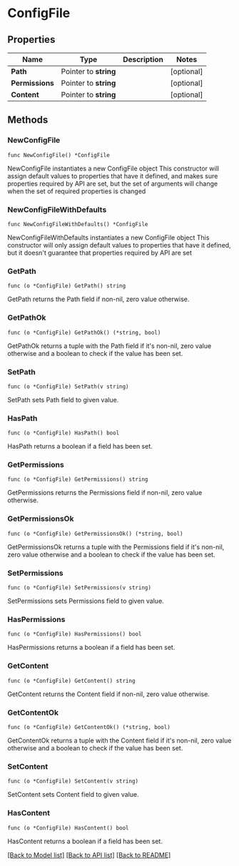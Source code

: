# ConfigFile

## Properties

Name | Type | Description | Notes
------------ | ------------- | ------------- | -------------
**Path** | Pointer to **string** |  | [optional] 
**Permissions** | Pointer to **string** |  | [optional] 
**Content** | Pointer to **string** |  | [optional] 

## Methods

### NewConfigFile

`func NewConfigFile() *ConfigFile`

NewConfigFile instantiates a new ConfigFile object
This constructor will assign default values to properties that have it defined,
and makes sure properties required by API are set, but the set of arguments
will change when the set of required properties is changed

### NewConfigFileWithDefaults

`func NewConfigFileWithDefaults() *ConfigFile`

NewConfigFileWithDefaults instantiates a new ConfigFile object
This constructor will only assign default values to properties that have it defined,
but it doesn't guarantee that properties required by API are set

### GetPath

`func (o *ConfigFile) GetPath() string`

GetPath returns the Path field if non-nil, zero value otherwise.

### GetPathOk

`func (o *ConfigFile) GetPathOk() (*string, bool)`

GetPathOk returns a tuple with the Path field if it's non-nil, zero value otherwise
and a boolean to check if the value has been set.

### SetPath

`func (o *ConfigFile) SetPath(v string)`

SetPath sets Path field to given value.

### HasPath

`func (o *ConfigFile) HasPath() bool`

HasPath returns a boolean if a field has been set.

### GetPermissions

`func (o *ConfigFile) GetPermissions() string`

GetPermissions returns the Permissions field if non-nil, zero value otherwise.

### GetPermissionsOk

`func (o *ConfigFile) GetPermissionsOk() (*string, bool)`

GetPermissionsOk returns a tuple with the Permissions field if it's non-nil, zero value otherwise
and a boolean to check if the value has been set.

### SetPermissions

`func (o *ConfigFile) SetPermissions(v string)`

SetPermissions sets Permissions field to given value.

### HasPermissions

`func (o *ConfigFile) HasPermissions() bool`

HasPermissions returns a boolean if a field has been set.

### GetContent

`func (o *ConfigFile) GetContent() string`

GetContent returns the Content field if non-nil, zero value otherwise.

### GetContentOk

`func (o *ConfigFile) GetContentOk() (*string, bool)`

GetContentOk returns a tuple with the Content field if it's non-nil, zero value otherwise
and a boolean to check if the value has been set.

### SetContent

`func (o *ConfigFile) SetContent(v string)`

SetContent sets Content field to given value.

### HasContent

`func (o *ConfigFile) HasContent() bool`

HasContent returns a boolean if a field has been set.


[[Back to Model list]](../README.md#documentation-for-models) [[Back to API list]](../README.md#documentation-for-api-endpoints) [[Back to README]](../README.md)


